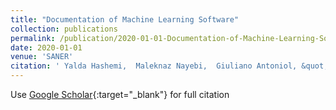```yaml
---
title: "Documentation of Machine Learning Software"
collection: publications
permalink: /publication/2020-01-01-Documentation-of-Machine-Learning-Software
date: 2020-01-01
venue: 'SANER'
citation: ' Yalda Hashemi,  Maleknaz Nayebi,  Giuliano Antoniol, &quot;Documentation of Machine Learning Software.&quot; SANER, 2020.'
---
```

Use [Google Scholar](https://scholar.google.com/scholar?q=Documentation+of+Machine+Learning+Software){:target="_blank"} for full citation